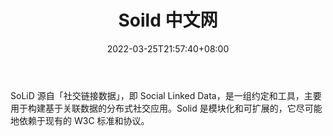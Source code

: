 ﻿---
weight: 
title: "Soild 中文网"
description: "SoLiD 源自「社交链接数据」，即 Social Linked Data，是一组约定和工具，主要用于构建基于关联数据的分布式社交应用"
date: 2022-03-25T21:57:40+08:00
lastmod: 2022-03-25T16:45:40+08:00
draft: false
authors: ["Metabd"]
featuredImage: "soild-zhongwenwang.jpg"
link: ""
tags: ["元宇宙社区","Soild 中文网"]
categories: ["navigation"]
navigation: ["元宇宙社区"]
lightgallery: true
toc: true
pinned: false
recommend: false
recommend1: false
---
SoLiD 源自「社交链接数据」，即 Social Linked Data，是一组约定和工具，主要用于构建基于关联数据的分布式社交应用。Solid 是模块化和可扩展的，它尽可能地依赖于现有的 W3C 标准和协议。
